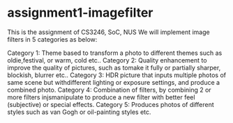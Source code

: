 assignment1-imagefilter
=======================
This is the assignment of CS3246, SoC, NUS
We will implement image filters in 5 categories as below:

Category 1: Theme based to transform a photo to different themes such as oldie,festival, or warm, cold etc..
Category 2: Quality enhancement to improve the quality of pictures, such as tomake it fully or partially sharper, blockish, blurrer etc..
Category 3: HDR picture that inputs multiple photos of same scene but withdifferent lighting or exposure settings, and produce a combined photo.
Category 4: Combination of filters, by combining 2 or more filters injsmanipulate to produce a new filter with better feel (subjective) or special
effects.
Category 5: Produces photos of different styles such as van Gogh or oil-painting styles etc.